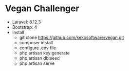# Vegan Challenger
* Laravel: 8.12.3
* Bootstrap: 4
* Install
    * git clone https://github.com/kekosoftware/vegan.git
    * composer install
    * configure .env file
    * php artisan key:generate
    * php artisan db:seed
    * php artisan serve
